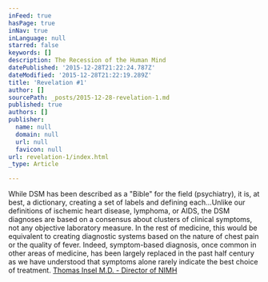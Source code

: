 ```yaml
---
inFeed: true
hasPage: true
inNav: true
inLanguage: null
starred: false
keywords: []
description: The Recession of the Human Mind
datePublished: '2015-12-28T21:22:24.787Z'
dateModified: '2015-12-28T21:22:19.289Z'
title: 'Revelation #1'
author: []
sourcePath: _posts/2015-12-28-revelation-1.md
published: true
authors: []
publisher:
  name: null
  domain: null
  url: null
  favicon: null
url: revelation-1/index.html
_type: Article

---
```

While DSM has been described as a "Bible" for the field (psychiatry), it is, at best, a dictionary, creating a set of labels and defining each...Unlike our definitions of ischemic heart disease, lymphoma, or AIDS, the DSM diagnoses are based on a consensus about clusters of clinical symptoms, not any objective laboratory measure. In the rest of medicine, this would be equivalent to creating diagnostic systems based on the nature of chest pain or the quality of fever. Indeed, symptom-based diagnosis, once common in other areas of medicine, has been largely replaced in the past half century as we have understood that symptoms alone rarely indicate the best choice of treatment. [Thomas Insel M.D. - Director of NIMH][0]

[0]: http://www.nimh.nih.gov/about/director/2013/transforming-diagnosis.shtml